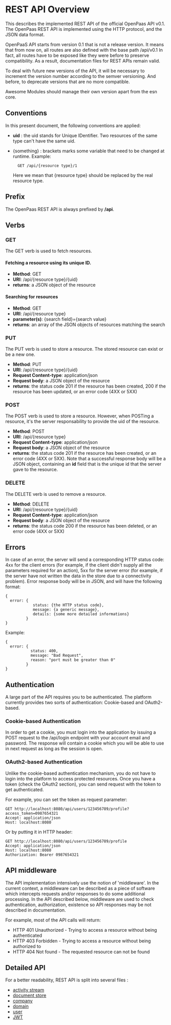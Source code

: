 # REST API Overview

This describes the implemented REST API of the official OpenPaas API v0.1. The OpenPaas REST API is implemented using the HTTP protocol, and the JSON data format.

OpenPaaS API starts from version 0.1 that is not a release version.
It means that from now on, all routes are also defined with the base path /api/v0.1
In fact, all routes have to be exposed like they were before to preserve compatibility.
As a result, documentation files for REST APIs remain valid.

To deal with future new versions of the API, it will be necessary to increment the version number according to the semver versioning.
And  before, to deprecate versions that are no more compatible.

Awesome Modules should manage their own version apart from the esn core.

## Conventions

In this present document, the following conventions are applied:

- **uid** : the uid stands for Unique IDentifier. Two resources of the same type can't have the same uid.
- {something} : brackets marks some variable that need to be changed at runtime.
    Example:

        GET /api/{resource type}/1

    Here we mean that {resource type} should be replaced by the real resource type.

## Prefix

The OpenPaas REST API is always prefixed by **/api**.

## Verbs

### GET
The GET verb is used to fetch resources.

#### Fetching a resource using its unique ID.

* **Method**: GET
* **URI**: /api/{resource type}/{uid}
* **returns**: a JSON object of the resource

#### Searching for resources

* **Method**: GET
* **URI**: /api/{resource type}
* **parameter(s)**: {search field}={search value}
* **returns**: an array of the JSON objects of resources matching the search

### PUT
The PUT verb is used to store a resource. The stored resource can exist or be a new one.

* **Method**: PUT
* **URI**: /api/{resource type}/{uid}
* **Request Content-type**: application/json
* **Request body**: a JSON object of the resource
* **returns**: the status code 201 if the resource has been created, 200 if the resource has been updated, or an error code (4XX or 5XX)

### POST
The POST verb is used to store a resource. However, when POSTing a resource, it's the server responsability to provide the uid of the resource.

* **Method**: POST
* **URI**: /api/{resource type}
* **Request Content-type**: application/json
* **Request body**: a JSON object of the resource
* **returns**: the status code 201 if the resource has been created, or an error code (4XX or 5XX). Note that a successful response body will be a JSON object, containing an **id** field that is the unique id that the server gave to the resource.

### DELETE
The DELETE verb is used to remove a resource.

* **Method**: DELETE
* **URI**: /api/{resource type}/{uid}
* **Request Content-type**: application/json
* **Request body**: a JSON object of the resource
* **returns**: the status code 200 if the resource has been deleted, or an error code (4XX or 5XX)


## Errors

In case of an error, the server will send a corresponding HTTP status code: 4xx for the client errors (for example, if the client didn't supply all the parameters required for an action), 5xx for the server error (for example, if the server have not written the data in the store due to a connectivity problem).
Error response body will be in JSON, and will have the following format:

    {
      error: {
                status: {the HTTP status code},
                message: {a generic message},
                details: {some more detailed informations}
             }
    }

Example:

    {
      error: {
               status: 400,
               message: "Bad Request",
               reason: "port must be greater than 0"
             }
    }

## Authentication

A large part of the API requires you to be authenticated. The platform currently provides two sorts of authentication: Cookie-based and OAuth2-based.

### Cookie-based Authentication

In order to get a cookie, you must login into the application by issuing a POST request to the /api/login endpoint with your account email and password.
The response will contain a cookie which you will be able to use in next request as long as the session is open.

### OAuth2-based Authentication

Unlike the cookie-based authentication mechanism, you do not have to login into the platform to access protected resources.
Once you have a token (check the OAuth2 section), you can send request with the token to get authenticated.

For example, you can set the token as request parameter:

    GET http://localhost:8080/api/users/123456789/profile?access_token=0987654321
    Accept: application/json
    Host: localhost:8080

Or by putting it in HTTP header:

    GET http://localhost:8080/api/users/123456789/profile
    Accept: application/json
    Host: localhost:8080
    Authorization: Bearer 0987654321

## API middleware

The API implementation intensively use the notion of 'middleware'.
In the current context, a middleware can be described as a piece of software which intercepts requests and/or responses to do some additional processing.
In the API described below, middleware are used to check authentication, authorization, existence so API responses may be not described in documentation.

For example, most of the API calls will return:

- HTTP 401 Unauthorized - Trying to access a resource without being authenticated
- HTTP 403 Forbidden - Trying to access a resource without being authorized to
- HTTP 404 Not found - The requested resource can not be found

## Detailed API

For a better readability, REST API is split into several files :

* [activity stream](REST_activitystream.md)
* [document store](REST_documentstore.md)
* [company](REST_company.md)
* [domain](REST_domain.md)
* [user](REST_user.md)
* [JWT](REST_jwt.md)


